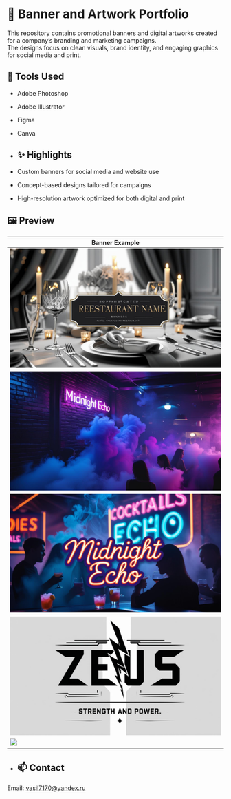 # 🎨 Banner and Artwork Portfolio
This repository contains promotional banners and digital artworks created for a company’s branding and marketing campaigns.  
The designs focus on clean visuals, brand identity, and engaging graphics for social media and print.

## 🧰 Tools Used
- Adobe Photoshop  
- Adobe Illustrator  
- Figma
- Canva
  
- ## ✨ Highlights
- Custom banners for social media and website use  
- Concept-based designs tailored for campaigns  
- High-resolution artwork optimized for both digital and print

## 🖼️ Preview

| Banner Example |
|----------------|
| ![](1.png) |
| ![](2.png) |
| ![](3.jpg) |
| ![](4.jpg) |
| ![](5.png) |

- ## 📫 Contact
Email: vasil7170@yandex.ru
